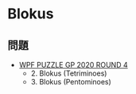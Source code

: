 # Blokus

## 問題
- [WPF PUZZLE GP 2020 ROUND 4](../questions/wpfpgp2020_4.md)
	- 2\. Blokus (Tetriminoes)
	- 3\. Blokus (Pentominoes)
